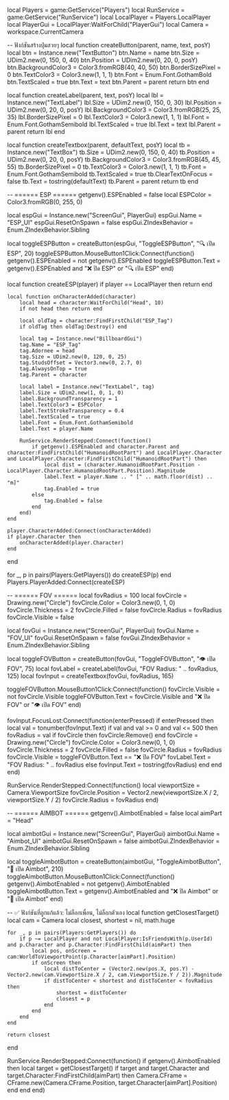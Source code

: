 local Players = game:GetService("Players")
local RunService = game:GetService("RunService")
local LocalPlayer = Players.LocalPlayer
local PlayerGui = LocalPlayer:WaitForChild("PlayerGui")
local Camera = workspace.CurrentCamera

-- ฟังก์ชันสร้างปุ่มสวยๆ
local function createButton(parent, name, text, posY)
	local btn = Instance.new("TextButton")
	btn.Name = name
	btn.Size = UDim2.new(0, 150, 0, 40)
	btn.Position = UDim2.new(0, 20, 0, posY)
	btn.BackgroundColor3 = Color3.fromRGB(40, 40, 50)
	btn.BorderSizePixel = 0
	btn.TextColor3 = Color3.new(1, 1, 1)
	btn.Font = Enum.Font.GothamBold
	btn.TextScaled = true
	btn.Text = text
	btn.Parent = parent
	return btn
end

local function createLabel(parent, text, posY)
	local lbl = Instance.new("TextLabel")
	lbl.Size = UDim2.new(0, 150, 0, 30)
	lbl.Position = UDim2.new(0, 20, 0, posY)
	lbl.BackgroundColor3 = Color3.fromRGB(25, 25, 35)
	lbl.BorderSizePixel = 0
	lbl.TextColor3 = Color3.new(1, 1, 1)
	lbl.Font = Enum.Font.GothamSemibold
	lbl.TextScaled = true
	lbl.Text = text
	lbl.Parent = parent
	return lbl
end

local function createTextbox(parent, defaultText, posY)
	local tb = Instance.new("TextBox")
	tb.Size = UDim2.new(0, 150, 0, 40)
	tb.Position = UDim2.new(0, 20, 0, posY)
	tb.BackgroundColor3 = Color3.fromRGB(45, 45, 55)
	tb.BorderSizePixel = 0
	tb.TextColor3 = Color3.new(1, 1, 1)
	tb.Font = Enum.Font.GothamSemibold
	tb.TextScaled = true
	tb.ClearTextOnFocus = false
	tb.Text = tostring(defaultText)
	tb.Parent = parent
	return tb
end

-- ====== ESP ======
getgenv().ESPEnabled = false
local ESPColor = Color3.fromRGB(0, 255, 0)

local espGui = Instance.new("ScreenGui", PlayerGui)
espGui.Name = "ESP_UI"
espGui.ResetOnSpawn = false
espGui.ZIndexBehavior = Enum.ZIndexBehavior.Sibling

local toggleESPButton = createButton(espGui, "ToggleESPButton", "🔍 เปิด ESP", 20)
toggleESPButton.MouseButton1Click:Connect(function()
	getgenv().ESPEnabled = not getgenv().ESPEnabled
	toggleESPButton.Text = getgenv().ESPEnabled and "❌ ปิด ESP" or "🔍 เปิด ESP"
end)

local function createESP(player)
	if player == LocalPlayer then return end

	local function onCharacterAdded(character)
		local head = character:WaitForChild("Head", 10)
		if not head then return end

		local oldTag = character:FindFirstChild("ESP_Tag")
		if oldTag then oldTag:Destroy() end

		local tag = Instance.new("BillboardGui")
		tag.Name = "ESP_Tag"
		tag.Adornee = head
		tag.Size = UDim2.new(0, 120, 0, 25)
		tag.StudsOffset = Vector3.new(0, 2.7, 0)
		tag.AlwaysOnTop = true
		tag.Parent = character

		local label = Instance.new("TextLabel", tag)
		label.Size = UDim2.new(1, 0, 1, 0)
		label.BackgroundTransparency = 1
		label.TextColor3 = ESPColor
		label.TextStrokeTransparency = 0.4
		label.TextScaled = true
		label.Font = Enum.Font.GothamSemibold
		label.Text = player.Name

		RunService.RenderStepped:Connect(function()
			if getgenv().ESPEnabled and character.Parent and character:FindFirstChild("HumanoidRootPart") and LocalPlayer.Character and LocalPlayer.Character:FindFirstChild("HumanoidRootPart") then
				local dist = (character.HumanoidRootPart.Position - LocalPlayer.Character.HumanoidRootPart.Position).Magnitude
				label.Text = player.Name .. " [" .. math.floor(dist) .. "m]"
				tag.Enabled = true
			else
				tag.Enabled = false
			end
		end)
	end

	player.CharacterAdded:Connect(onCharacterAdded)
	if player.Character then
		onCharacterAdded(player.Character)
	end
end

for _, p in pairs(Players:GetPlayers()) do
	createESP(p)
end
Players.PlayerAdded:Connect(createESP)

-- ====== FOV ======
local fovRadius = 100
local fovCircle = Drawing.new("Circle")
fovCircle.Color = Color3.new(0, 1, 0)
fovCircle.Thickness = 2
fovCircle.Filled = false
fovCircle.Radius = fovRadius
fovCircle.Visible = false

local fovGui = Instance.new("ScreenGui", PlayerGui)
fovGui.Name = "FOV_UI"
fovGui.ResetOnSpawn = false
fovGui.ZIndexBehavior = Enum.ZIndexBehavior.Sibling

local toggleFOVButton = createButton(fovGui, "ToggleFOVButton", "👁️ เปิด FOV", 75)
local fovLabel = createLabel(fovGui, "FOV Radius: " .. fovRadius, 125)
local fovInput = createTextbox(fovGui, fovRadius, 165)

toggleFOVButton.MouseButton1Click:Connect(function()
	fovCircle.Visible = not fovCircle.Visible
	toggleFOVButton.Text = fovCircle.Visible and "❌ ปิด FOV" or "👁️ เปิด FOV"
end)

fovInput.FocusLost:Connect(function(enterPressed)
	if enterPressed then
		local val = tonumber(fovInput.Text)
		if val and val >= 0 and val <= 500 then
			fovRadius = val
			if fovCircle then
				fovCircle:Remove()
			end
			fovCircle = Drawing.new("Circle")
			fovCircle.Color = Color3.new(0, 1, 0)
			fovCircle.Thickness = 2
			fovCircle.Filled = false
			fovCircle.Radius = fovRadius
			fovCircle.Visible = toggleFOVButton.Text == "❌ ปิด FOV"
			fovLabel.Text = "FOV Radius: " .. fovRadius
		else
			fovInput.Text = tostring(fovRadius)
		end
	end
end)

RunService.RenderStepped:Connect(function()
	local viewportSize = Camera.ViewportSize
	fovCircle.Position = Vector2.new(viewportSize.X / 2, viewportSize.Y / 2)
	fovCircle.Radius = fovRadius
end)

-- ====== AIMBOT ======
getgenv().AimbotEnabled = false
local aimPart = "Head"

local aimbotGui = Instance.new("ScreenGui", PlayerGui)
aimbotGui.Name = "Aimbot_UI"
aimbotGui.ResetOnSpawn = false
aimbotGui.ZIndexBehavior = Enum.ZIndexBehavior.Sibling

local toggleAimbotButton = createButton(aimbotGui, "ToggleAimbotButton", "🎯 เปิด Aimbot", 210)
toggleAimbotButton.MouseButton1Click:Connect(function()
	getgenv().AimbotEnabled = not getgenv().AimbotEnabled
	toggleAimbotButton.Text = getgenv().AimbotEnabled and "❌ ปิด Aimbot" or "🎯 เปิด Aimbot"
end)

-- ✅ ฟังก์ชันที่ถูกแก้แล้ว: ไม่ล็อกเพื่อน, ไม่ล็อกตัวเอง
local function getClosestTarget()
	local cam = Camera
	local closest, shortest = nil, math.huge

	for _, p in pairs(Players:GetPlayers()) do
		if p ~= LocalPlayer and not LocalPlayer:IsFriendsWith(p.UserId) and p.Character and p.Character:FindFirstChild(aimPart) then
			local pos, onScreen = cam:WorldToViewportPoint(p.Character[aimPart].Position)
			if onScreen then
				local distToCenter = (Vector2.new(pos.X, pos.Y) - Vector2.new(cam.ViewportSize.X / 2, cam.ViewportSize.Y / 2)).Magnitude
				if distToCenter < shortest and distToCenter < fovRadius then
					shortest = distToCenter
					closest = p
				end
			end
		end
	end

	return closest
end

RunService.RenderStepped:Connect(function()
	if getgenv().AimbotEnabled then
		local target = getClosestTarget()
		if target and target.Character and target.Character:FindFirstChild(aimPart) then
			Camera.CFrame = CFrame.new(Camera.CFrame.Position, target.Character[aimPart].Position)
		end
	end
end)
